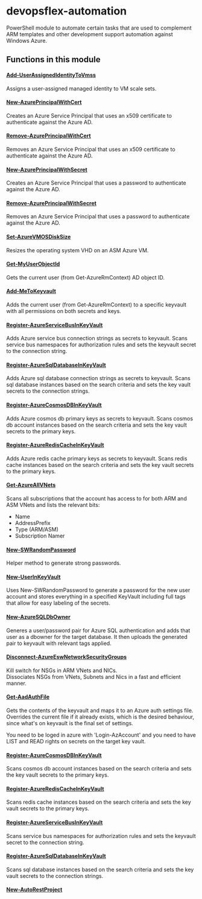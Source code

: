devopsflex-automation
=======================

PowerShell module to automate certain tasks that are used to complement ARM templates and other development support automation against Windows Azure.

## Functions in this module

#### [Add-UserAssignedIdentityToVmss](docs/Add-UserAssignedIdentityToVmss.md)

Assigns a user-assigned managed identity to VM scale sets.

#### [New-AzurePrincipalWithCert](docs/New-AzurePrincipalWithCert.md)

Creates an Azure Service Principal that uses an x509 certificate to authenticate against the Azure AD.

#### [Remove-AzurePrincipalWithCert](docs/Remove-AzurePrincipalWithCert.md)

Removes an Azure Service Principal that uses an x509 certificate to authenticate against the Azure AD.

#### [New-AzurePrincipalWithSecret](docs/New-AzurePrincipalWithSecret.md)

Creates an Azure Service Principal that uses a password to authenticate against the Azure AD.

#### [Remove-AzurePrincipalWithSecret](docs/Remove-AzurePrincipalWithSecret.md)

Removes an Azure Service Principal that uses a password to authenticate against the Azure AD.

#### [Set-AzureVMOSDiskSize](docs/Set-AzureVMOSDiskSize.md)

Resizes the operating system VHD on an ASM Azure VM.

#### [Get-MyUserObjectId](docs/Get-MyUserObjectId.md)

Gets the current user (from Get-AzureRmContext) AD object ID.

#### [Add-MeToKeyvault](docs/Add-MeToKeyvault.md)

Adds the current user (from Get-AzureRmContext) to a specific keyvault with all permissions on both secrets and keys.

#### [Register-AzureServiceBusInKeyVault](docs/Register-AzureServiceBusInKeyVault.md)

Adds Azure service bus connection strings as secrets to keyvault.
Scans service bus namespaces for authorization rules and sets the keyvault secret to the connection string.

#### [Register-AzureSqlDatabaseInKeyVault](docs/Register-AzureSqlDatabaseInKeyVault.md)

Adds Azure sql database connection strings as secrets to keyvault.
Scans sql database instances based on the search criteria and sets the key vault secrets to the connection strings.

#### [Register-AzureCosmosDBInKeyVault](docs/Register-AzureCosmosDBInKeyVault.md)

Adds Azure cosmos db primary keys as secrets to keyvault.
Scans cosmos db account instances based on the search criteria and sets the key vault secrets to the primary keys.

#### [Register-AzureRedisCacheInKeyVault](docs/Register-AzureRedisCacheInKeyVault.md)

Adds Azure redis cache primary keys as secrets to keyvault.
Scans redis cache instances based on the search criteria and sets the key vault secrets to the primary keys.

#### [Get-AzureAllVNets](docs/Get-AzureAllVNets.md)

Scans all subscriptions that the account has access to for both ARM and ASM VNets and lists the relevant bits:

- Name
- AddressPrefix
- Type (ARM/ASM)
- Subscription Namer

#### [New-SWRandomPassword](docs/New-SWRandomPassword.md)

Helper method to generate strong passwords.

#### [New-UserInKeyVault](docs/New-UserInKeyVault.md)

Uses New-SWRandomPassword to generate a password for the new user account and stores everything
in a specified KeyVault including full tags that allow for easy labeling of the secrets.

#### [New-AzureSQLDbOwner](docs/New-AzureSQLDbOwner.md)

Generes a user/password pair for Azure SQL authentication and adds that user as a dbowner for the target database.
It then uploads the generated pair to keyvault with relevant tags applied.

#### [Disconnect-AzureEswNetworkSecurityGroups](docs/Disconnect-AzureEswNetworkSecurityGroups.md)

Kill switch for NSGs in ARM VNets and NICs. <br />
Dissociates NSGs from VNets, Subnets and Nics in a fast and efficient manner.

#### [Get-AadAuthFile](docs/Get-AadAuthFile.md)

Gets the contents of the keyvault and maps it to an Azure auth settings file.
Overrides the current file if it already exists, which is the desired behaviour, since what's on keyvault is the final set of settings.

You need to be loged in azure with 'Login-AzAccount' and you need to have LIST and READ rights on secrets on the target key vault.

#### [Register-AzureCosmosDBInKeyVault](docs/Register-AzureCosmosDBInKeyVault.md)

Scans cosmos db account instances based on the search criteria and sets the key vault secrets to the primary keys.

#### [Register-AzureRedisCacheInKeyVault](docs/Register-AzureRedisCacheInKeyVault.md)

Scans redis cache instances based on the search criteria and sets the key vault secrets to the primary keys.

#### [Register-AzureServiceBusInKeyVault](docs/Register-AzureServiceBusInKeyVault.md)

Scans service bus namespaces for authorization rules and sets the keyvault secret to the connection string.

#### [Register-AzureSqlDatabaseInKeyVault](docs/Register-AzureSqlDatabaseInKeyVault.md)

Scans sql database instances based on the search criteria and sets the key vault secrets to the connection strings.

#### [New-AutoRestProject](docs/New-AutoRestProject.md)

